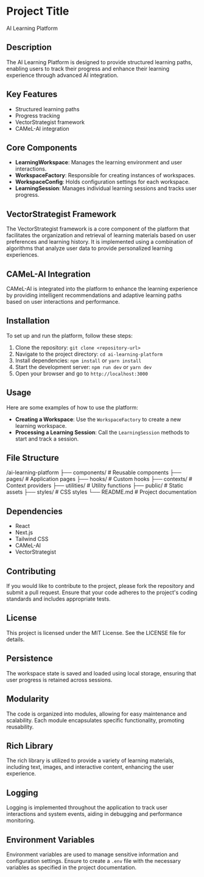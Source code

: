 # Project Title
AI Learning Platform

## Description
The AI Learning Platform is designed to provide structured learning paths, enabling users to track their progress and enhance their learning experience through advanced AI integration.

## Key Features
- Structured learning paths
- Progress tracking
- VectorStrategist framework
- CAMeL-AI integration

## Core Components
- **LearningWorkspace**: Manages the learning environment and user interactions.
- **WorkspaceFactory**: Responsible for creating instances of workspaces.
- **WorkspaceConfig**: Holds configuration settings for each workspace.
- **LearningSession**: Manages individual learning sessions and tracks user progress.

## VectorStrategist Framework
The VectorStrategist framework is a core component of the platform that facilitates the organization and retrieval of learning materials based on user preferences and learning history. It is implemented using a combination of algorithms that analyze user data to provide personalized learning experiences.

## CAMeL-AI Integration
CAMeL-AI is integrated into the platform to enhance the learning experience by providing intelligent recommendations and adaptive learning paths based on user interactions and performance.

## Installation
To set up and run the platform, follow these steps:
1. Clone the repository: `git clone <repository-url>`
2. Navigate to the project directory: `cd ai-learning-platform`
3. Install dependencies: `npm install` or `yarn install`
4. Start the development server: `npm run dev` or `yarn dev`
5. Open your browser and go to `http://localhost:3000`

## Usage
Here are some examples of how to use the platform:
- **Creating a Workspace**: Use the `WorkspaceFactory` to create a new learning workspace.
- **Processing a Learning Session**: Call the `LearningSession` methods to start and track a session.

## File Structure
/ai-learning-platform
├── components/ # Reusable components
├── pages/ # Application pages
├── hooks/ # Custom hooks
├── contexts/ # Context providers
├── utilities/ # Utility functions
├── public/ # Static assets
├── styles/ # CSS styles
└── README.md # Project documentation

## Dependencies
- React
- Next.js
- Tailwind CSS
- CAMeL-AI
- VectorStrategist

## Contributing
If you would like to contribute to the project, please fork the repository and submit a pull request. Ensure that your code adheres to the project's coding standards and includes appropriate tests.

## License
This project is licensed under the MIT License. See the LICENSE file for details.

## Persistence
The workspace state is saved and loaded using local storage, ensuring that user progress is retained across sessions.

## Modularity
The code is organized into modules, allowing for easy maintenance and scalability. Each module encapsulates specific functionality, promoting reusability.

## Rich Library
The rich library is utilized to provide a variety of learning materials, including text, images, and interactive content, enhancing the user experience.

## Logging
Logging is implemented throughout the application to track user interactions and system events, aiding in debugging and performance monitoring.

## Environment Variables
Environment variables are used to manage sensitive information and configuration settings. Ensure to create a `.env` file with the necessary variables as specified in the project documentation.
